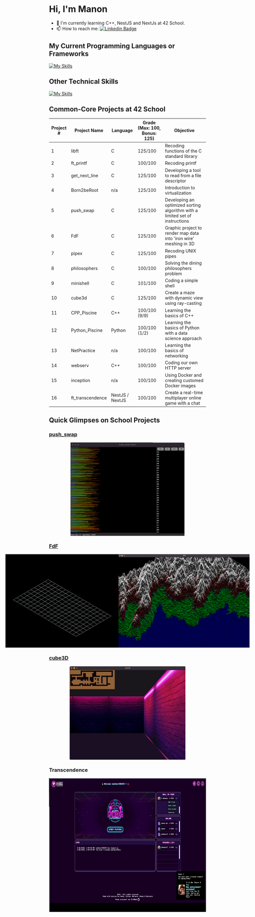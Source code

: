 
# Hi, I'm Manon

- 🌱 I'm currently learning C++, NestJS and NextJs at 42 School.
- 📫 How to reach me: [![Linkedin Badge](https://img.shields.io/badge/-LinkedIn-0e76a8?style=flat-square&logo=Linkedin&logoColor=white)](https://www.linkedin.com/in/manon-demma-41708090/)

## My Current Programming Languages or Frameworks
[![My Skills](https://skillicons.dev/icons?i=c,cpp,python,nestjs,nextjs)](https://skillicons.dev)

## Other Technical Skills
[![My Skills](https://skillicons.dev/icons?i=postman,ts,react,mysql,postgres,html,css,docker,git,github)](https://skillicons.dev)

## Common-Core Projects at 42 School

| Project # | Project Name       | Language | Grade (Max: 100, Bonus: 125) | Objective             |
| --------- | ------------------ |--------- |----------------- | ----------------- |
| 1         | libft              | C | 125/100 | Recoding functions of the C standard library |
| 2         | ft_printf          | C | 100/100 | Recoding printf |
| 3         | get_next_line      | C |125/100 | Developing a tool to read from a file descriptor |
| 4         | Born2beRoot        | n/a | 125/100 | Introduction to virtualization |
| 5         | push_swap          | C | 125/100 | Developing an optimized sorting algorithm with a limited set of instructions |
| 6         | FdF	             | C | 125/100 | Graphic project to render map data into 'iron wire' meshing in 3D |
| 7         | pipex              | C | 125/100 | Recoding UNIX pipes |
| 8         | philosophers       | C | 100/100 | Solving the dining philosophers problem |
| 9         | minishell          | C | 101/100 | Coding a simple shell |
| 10        | cube3d             | C | 125/100 | Create a maze with dynamic view using ray-casting |
| 11        | CPP_Piscine        | C++ | 100/100 (9/9) | Learning the basics of C++ |
| 12        | Python_Piscine     | Python | 100/100 (1/2) | Learning the basics of Python with a data science approach |
| 13        | NetPractice     | n/a | 100/100 | Learning the basics of networking |
| 14        | webserv            | C++ | 100/100 | Coding our own HTTP server |
| 15        | inception          | n/a | 100/100 | Using Docker and creating customed Docker images |
| 16        | ft_transcendence   | NestJS / NextJS | 100/100 | Create a real-time multiplayer online game with a chat |


## Quick Glimpses on School Projects
### [push_swap](https://github.com/madem23/Push-Swap)
<div style="display: flex; justify-content: center;">
  <img src="assets/push_swap_visualizer.gif" alt="PS Visualizer" height="300"/>
</div>

### [FdF](https://github.com/madem23/FdF)
<div style="display: flex; justify-content: center;">
  <img src="assets/fdf_visual1.gif" alt="FDF Visuals" height="300"/>
  <img src="assets/fdf_visual2.png" alt="FDF Visuals" height="300"/>
</div>

### [cube3D](https://github.com/madem23/Cub3D)
<div style="display: flex; justify-content: center;">
  <img src="assets/cub3d_visual.gif" alt="cube3D Visuals" height="300"/>
</div>

### Transcendence
<div style="display: flex; justify-content: center;">
  <img src="assets/transcendence_visual.png" alt="Transcendence Visuals" height="430"/>
</div>
